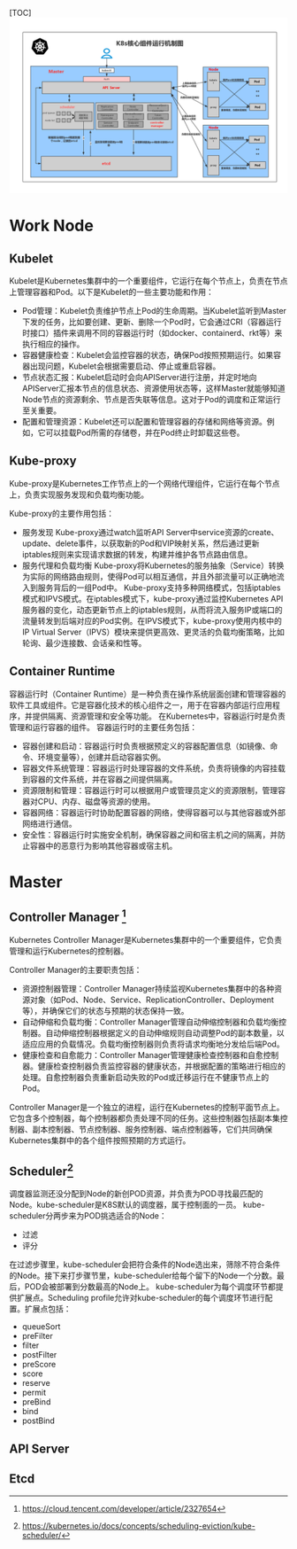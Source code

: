 [TOC]
![alt text](k8s-arch.png)
# Work Node
## Kubelet
Kubelet是Kubernetes集群中的一个重要组件，它运行在每个节点上，负责在节点上管理容器和Pod。以下是Kubelet的一些主要功能和作用：

* Pod管理：Kubelet负责维护节点上Pod的生命周期。当Kubelet监听到Master下发的任务，比如要创建、更新、删除一个Pod时，它会通过CRI（容器运行时接口）插件来调用不同的容器运行时（如docker、containerd、rkt等）来执行相应的操作。
* 容器健康检查：Kubelet会监控容器的状态，确保Pod按照预期运行。如果容器出现问题，Kubelet会根据需要启动、停止或重启容器。
* 节点状态汇报：Kubelet启动时会向APIServer进行注册，并定时地向APIServer汇报本节点的信息状态、资源使用状态等，这样Master就能够知道Node节点的资源剩余、节点是否失联等信息。这对于Pod的调度和正常运行至关重要。
* 配置和管理资源：Kubelet还可以配置和管理容器的存储和网络等资源。例如，它可以挂载Pod所需的存储卷，并在Pod终止时卸载这些卷。

## Kube-proxy
Kube-proxy是Kubernetes工作节点上的一个网络代理组件，它运行在每个节点上，负责实现服务发现和负载均衡功能。

Kube-proxy的主要作用包括：
* 服务发现
Kube-proxy通过watch监听API Server中service资源的create、update、delete事件，以获取新的Pod和VIP映射关系，然后通过更新iptables规则来实现请求数据的转发，构建并维护各节点路由信息。
* 服务代理和负载均衡
Kube-proxy将Kubernetes的服务抽象（Service）转换为实际的网络路由规则，使得Pod可以相互通信，并且外部流量可以正确地流入到服务背后的一组Pod中。
Kube-proxy支持多种网络模式，包括iptables模式和IPVS模式。在iptables模式下，kube-proxy通过监控Kubernetes API服务器的变化，动态更新节点上的iptables规则，从而将流入服务IP或端口的流量转发到后端对应的Pod实例。在IPVS模式下，kube-proxy使用内核中的IP Virtual Server（IPVS）模块来提供更高效、更灵活的负载均衡策略，比如轮询、最少连接数、会话亲和性等。

## Container Runtime
容器运行时（Container Runtime）是一种负责在操作系统层面创建和管理容器的软件工具或组件。它是容器化技术的核心组件之一，用于在容器内部运行应用程序，并提供隔离、资源管理和安全等功能。 在Kubernetes中，容器运行时是负责管理和运行容器的组件。
容器运行时的主要任务包括：

* 容器创建和启动：容器运行时负责根据预定义的容器配置信息（如镜像、命令、环境变量等），创建并启动容器实例。
* 容器文件系统管理：容器运行时处理容器的文件系统，负责将镜像的内容挂载到容器的文件系统，并在容器之间提供隔离。
* 资源限制和管理：容器运行时可以根据用户或管理员定义的资源限制，管理容器对CPU、内存、磁盘等资源的使用。
* 容器网络：容器运行时协助配置容器的网络，使得容器可以与其他容器或外部网络进行通信。
* 安全性：容器运行时实施安全机制，确保容器之间和宿主机之间的隔离，并防止容器中的恶意行为影响其他容器或宿主机。

# Master
## Controller Manager [^1]
Kubernetes Controller Manager是Kubernetes集群中的一个重要组件，它负责管理和运行Kubernetes的控制器。

Controller Manager的主要职责包括：

* 资源控制器管理：Controller Manager持续监视Kubernetes集群中的各种资源对象（如Pod、Node、Service、ReplicationController、Deployment等），并确保它们的状态与预期的状态保持一致。
* 自动伸缩和负载均衡：Controller Manager管理自动伸缩控制器和负载均衡控制器。自动伸缩控制器根据定义的自动伸缩规则自动调整Pod的副本数量，以适应应用的负载情况。负载均衡控制器则负责将请求均衡地分发给后端Pod。
* 健康检查和自愈能力：Controller Manager管理健康检查控制器和自愈控制器。健康检查控制器负责监控容器的健康状态，并根据配置的策略进行相应的处理。自愈控制器负责重新启动失败的Pod或迁移运行在不健康节点上的Pod。 

Controller Manager是一个独立的进程，运行在Kubernetes的控制平面节点上。它包含多个控制器，每个控制器都负责处理不同的任务。这些控制器包括副本集控制器、副本控制器、节点控制器、服务控制器、端点控制器等，它们共同确保Kubernetes集群中的各个组件按照预期的方式运行。

## Scheduler[^2]
调度器监测还没分配到Node的新创POD资源，并负责为POD寻找最匹配的Node。kube-scheduler是K8S默认的调度器，属于控制面的一员。
kube-scheduler分两步来为POD挑选适合的Node：
* 过滤
* 评分 

在过滤步骤里，kube-scheduler会把符合条件的Node选出来，筛除不符合条件的Node。接下来打步骤节里，kube-scheduler给每个留下的Node一个分数。最后，POD会被部署到分数最高的Node上。
kube-scheduler为每个调度环节都提供扩展点。Scheduling profile允许对kube-scheduler的每个调度环节进行配置。扩展点包括：
* queueSort
* preFilter
* filter
* postFilter
* preScore
* score
* reserve
* permit
* preBind
* bind
* postBind

## API Server

## Etcd

[^1]: https://cloud.tencent.com/developer/article/2327654
[^2]: https://kubernetes.io/docs/concepts/scheduling-eviction/kube-scheduler/